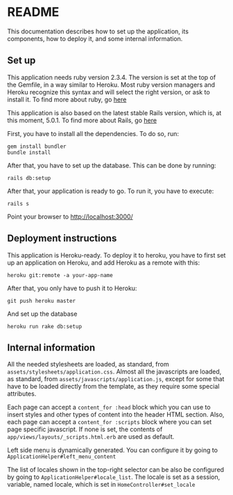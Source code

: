 # README

This documentation describes how to set up the application, its components, how
to deploy it, and some internal information.

## Set up
This application needs ruby version 2.3.4. The version is set at the top of the
Gemfile, in a way similar to Heroku. Most ruby version managers and Heroku
recognize this syntax and will select the right version, or ask to install it.
To find more about ruby, go [here](https://www.ruby-lang.org/es/)

This application is also based on the latest stable Rails version, which is, at
this moment, 5.0.1. To find more about Rails, go [here](http://rubyonrails.org/)

First, you have to install all the dependencies. To do so, run:

    gem install bundler
    bundle install

After that, you have to set up the database. This can be done by running:

    rails db:setup

After that, your application is ready to go. To run it, you have to execute:

    rails s

Point your browser to [http://localhost:3000/](http://localhost:3000/) 

## Deployment instructions
This application is Heroku-ready. To deploy it to heroku, you have to first set
up an application on Heroku, and add Heroku as a remote with this:

    heroku git:remote -a your-app-name

After that, you only have to push it to Heroku:

    git push heroku master

And set up the database

    heroku run rake db:setup

## Internal information

All the needed stylesheets are loaded, as standard, from
```assets/stylesheets/application.css```. Almost all the javascripts are loaded,
as standard, from ```assets/javascripts/application.js```, except for some that
have to be loaded directly from the template, as they require some special
attributes.

Each page can accept a ```content_for :head``` block which you can use to insert
styles and other types of content into the header HTML section. Also, each page
can accept a ```content_for :scripts``` block where you can set page specific
javascript. If none is set, the contents of
```app/views/layouts/_scripts.html.erb``` are used as default.

Left side menu is dynamically generated. You can configure it by going to
```ApplicationHelper#left_menu_content```

The list of locales shown in the top-right selector can be also be configured by
going to ```ApplicationHelper#locale_list```. The locale is set as a session,
variable, named locale, which is set in ```HomeController#set_locale```


